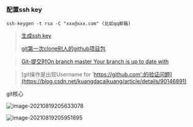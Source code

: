 ### 配置ssh key 

```
ssh-keygen -t rsa -C "xxx@xxx.com" (比如qq邮箱)
```

> [生成ssh key](https://blog.csdn.net/qq_33442844/article/details/78491777)
>
> [git第一次clone别人的github项目包](https://blog.csdn.net/mus123/article/details/105164982)

> [Git-提交时On branch master Your branch is up to date with](https://blog.csdn.net/qq_36079972/article/details/100279562)

> [git操作是出现Username for 'https://github.com':的验证问题](https://blog.csdn.net/kuangdacaikuang/article/details/90146891)



git核心

![image-20210819205633078](../../../asserts/git使用/image-20210819205633078.png)



![image-20210819205951895](../../../asserts/git使用/image-20210819205951895.png)

